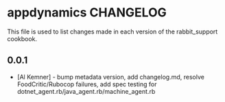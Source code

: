 appdynamics CHANGELOG
========================

This file is used to list changes made in each version of the rabbit_support cookbook.

0.0.1
-----
- [Al Kemner] - bump metadata version, add changelog.md, resolve FoodCritic/Rubocop failures, add spec testing for dotnet_agent.rb/java_agent.rb/machine_agent.rb
